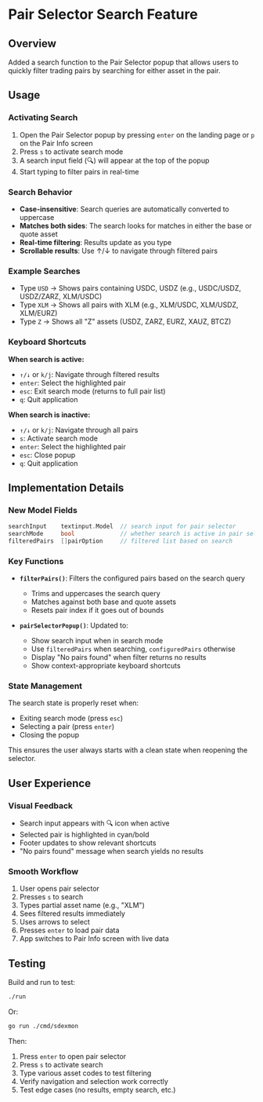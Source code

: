 # Pair Selector Search Feature

## Overview

Added a search function to the Pair Selector popup that allows users to quickly filter trading pairs by searching for either asset in the pair.

## Usage

### Activating Search

1. Open the Pair Selector popup by pressing `enter` on the landing page or `p` on the Pair Info screen
2. Press `s` to activate search mode
3. A search input field (🔍) will appear at the top of the popup
4. Start typing to filter pairs in real-time

### Search Behavior

- **Case-insensitive**: Search queries are automatically converted to uppercase
- **Matches both sides**: The search looks for matches in either the base or quote asset
- **Real-time filtering**: Results update as you type
- **Scrollable results**: Use ↑/↓ to navigate through filtered pairs

### Example Searches

- Type `USD` → Shows pairs containing USDC, USDZ (e.g., USDC/USDZ, USDZ/ZARZ, XLM/USDC)
- Type `XLM` → Shows all pairs with XLM (e.g., XLM/USDC, XLM/USDZ, XLM/EURZ)
- Type `Z` → Shows all "Z" assets (USDZ, ZARZ, EURZ, XAUZ, BTCZ)

### Keyboard Shortcuts

**When search is active:**
- `↑/↓` or `k/j`: Navigate through filtered results
- `enter`: Select the highlighted pair
- `esc`: Exit search mode (returns to full pair list)
- `q`: Quit application

**When search is inactive:**
- `↑/↓` or `k/j`: Navigate through all pairs
- `s`: Activate search mode
- `enter`: Select the highlighted pair
- `esc`: Close popup
- `q`: Quit application

## Implementation Details

### New Model Fields

```go
searchInput    textinput.Model  // search input for pair selector
searchMode     bool             // whether search is active in pair selector
filteredPairs  []pairOption     // filtered list based on search
```

### Key Functions

- **`filterPairs()`**: Filters the configured pairs based on the search query
  - Trims and uppercases the search query
  - Matches against both base and quote assets
  - Resets pair index if it goes out of bounds

- **`pairSelectorPopup()`**: Updated to:
  - Show search input when in search mode
  - Use `filteredPairs` when searching, `configuredPairs` otherwise
  - Display "No pairs found" when filter returns no results
  - Show context-appropriate keyboard shortcuts

### State Management

The search state is properly reset when:
- Exiting search mode (press `esc`)
- Selecting a pair (press `enter`)
- Closing the popup

This ensures the user always starts with a clean state when reopening the selector.

## User Experience

### Visual Feedback

- Search input appears with 🔍 icon when active
- Selected pair is highlighted in cyan/bold
- Footer updates to show relevant shortcuts
- "No pairs found" message when search yields no results

### Smooth Workflow

1. User opens pair selector
2. Presses `s` to search
3. Types partial asset name (e.g., "XLM")
4. Sees filtered results immediately
5. Uses arrows to select
6. Presses `enter` to load pair data
7. App switches to Pair Info screen with live data

## Testing

Build and run to test:

```bash
./run
```

Or:

```bash
go run ./cmd/sdexmon
```

Then:
1. Press `enter` to open pair selector
2. Press `s` to activate search
3. Type various asset codes to test filtering
4. Verify navigation and selection work correctly
5. Test edge cases (no results, empty search, etc.)
